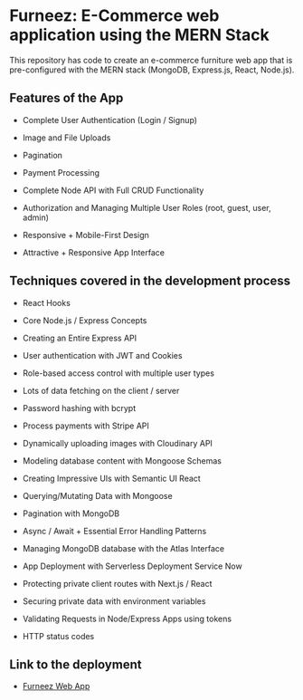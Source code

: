 
# Furneez: E-Commerce web application using the MERN Stack

This repository has code to create an e-commerce furniture web app that is pre-configured with the MERN stack (MongoDB, Express.js, 
React, Node.js). 


## Features of the App

- Complete User Authentication (Login / Signup)

- Image and File Uploads

- Pagination

- Payment Processing

- Complete Node API with Full CRUD Functionality

- Authorization and Managing Multiple User Roles (root, guest, user, admin)

- Responsive + Mobile-First Design

- Attractive + Responsive App Interface


## Techniques covered in the development process

- React Hooks 

- Core Node.js / Express Concepts

- Creating an Entire Express API

- User authentication with JWT and Cookies

- Role-based access control with multiple user types

- Lots of data fetching on the client / server

- Password hashing with bcrypt

- Process payments with Stripe API

- Dynamically uploading images with Cloudinary API

- Modeling database content with Mongoose Schemas

- Creating Impressive UIs with Semantic UI React

- Querying/Mutating Data with Mongoose

- Pagination with MongoDB

- Async / Await + Essential Error Handling Patterns

- Managing MongoDB database with the Atlas Interface

- App Deployment with Serverless Deployment Service Now

- Protecting private client routes with Next.js / React

- Securing private data with environment variables

- Validating Requests in Node/Express Apps using tokens

- HTTP status codes


## Link to the deployment

- [Furneez Web App](https://furneez.herokuapp.com)



